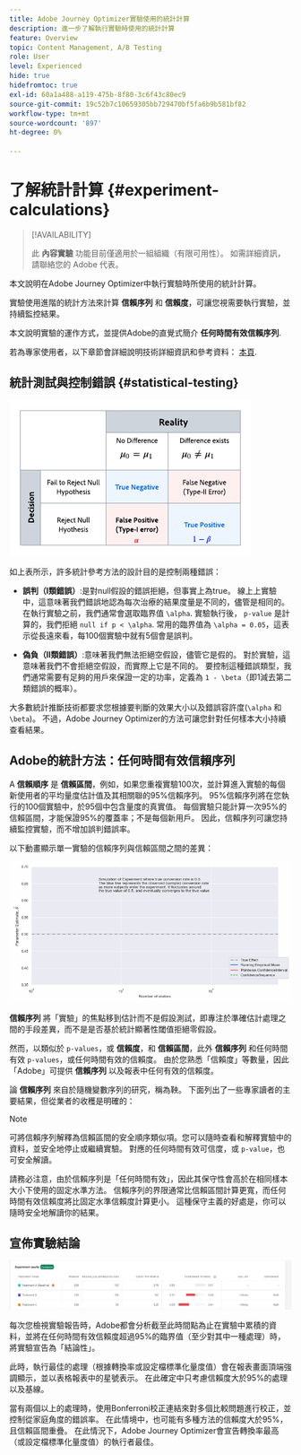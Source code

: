 ```yaml
---
title: Adobe Journey Optimizer實驗使用的統計計算
description: 進一步了解執行實驗時使用的統計計算
feature: Overview
topic: Content Management, A/B Testing
role: User
level: Experienced
hide: true
hidefromtoc: true
exl-id: 60a1a488-a119-475b-8f80-3c6f43c80ec9
source-git-commit: 19c52b7c10659305bb729470bf5fa6b9b581bf82
workflow-type: tm+mt
source-wordcount: '897'
ht-degree: 0%

---
```


# 了解統計計算 {#experiment-calculations}

>[!AVAILABILITY]
>
>此 **內容實驗** 功能目前僅適用於一組組織（有限可用性）。 如需詳細資訊，請聯絡您的 Adobe 代表。

本文說明在Adobe Journey Optimizer中執行實驗時所使用的統計計算。

實驗使用進階的統計方法來計算 **信賴序列** 和 **信賴度**，可讓您視需要執行實驗，並持續監控結果。

本文說明實驗的運作方式，並提供Adobe的直覺式簡介 **任何時間有效信賴序列**.

若為專家使用者，以下章節會詳細說明技術詳細資訊和參考資料： [本頁](../campaigns/assets/confidence_sequence_technical_details.pdf).

## 統計測試與控制錯誤 {#statistical-testing}

![](assets/technote_1.png)

如上表所示，許多統計參考方法的設計目的是控制兩種錯誤：

* **誤判（I類錯誤）**:是對null假設的錯誤拒絕，但事實上為true。 線上上實驗中，這意味著我們錯誤地認為每次治療的結果度量是不同的，儘管是相同的。
   </br>在執行實驗之前，我們通常會選取臨界值 `\alpha`. 實驗執行後， `p-value` 是計算的，我們拒絕 `null if p < \alpha`. 常用的臨界值為 `\alpha = 0.05`，這表示從長遠來看，每100個實驗中就有5個會是誤判。

* **偽負（II類錯誤）**:意味著我們無法拒絕空假設，儘管它是假的。 對於實驗，這意味著我們不會拒絕空假設，而實際上它是不同的。 要控制這種錯誤類型，我們通常需要有足夠的用戶來保證一定的功率，定義為 `1 - \beta`（即1減去第二類錯誤的概率）。

大多數統計推斷技術都要求您根據要判斷的效果大小以及錯誤容許度(`\alpha` 和 `\beta`)。 不過，Adobe Journey Optimizer的方法可讓您針對任何樣本大小持續查看結果。

## Adobe的統計方法：任何時間有效信賴序列

A **信賴順序** 是 **信賴區間**，例如，如果您重複實驗100次，並計算進入實驗的每個新使用者的平均量度估計值及其相關聯的95%信賴序列。 95%信賴序列將在您執行的100個實驗中，於95個中包含量度的真實值。 每個實驗只能計算一次95%的信賴區間，才能保證95%的覆蓋率；不是每個新用戶。 因此，信賴序列可讓您持續監控實驗，而不增加誤判錯誤率。

以下動畫顯示單一實驗的信賴序列與信賴區間之間的差異：

![](assets/technote_2.gif)

**信賴序列** 將「實驗」的焦點移到估計而不是假設測試，即專注於準確估計處理之間的手段差異，而不是是否基於統計顯著性閾值拒絕零假設。

然而，以類似於 `p-values`，或 **信賴度**，和 **信賴區間**，此外 **信賴序列** 和任何時間有效 `p-values`，或任何時間有效的信賴度。 由於您熟悉「信賴度」等數量，因此「Adobe」可提供 **信賴序列** 以及報表中任何有效的信賴度。

論 **信賴序列** 來自於隨機變數序列的研究，稱為鞅。 下面列出了一些專家讀者的主要結果，但從業者的收穫是明確的：

>[!NOTE]
>
>可將信賴序列解釋為信賴區間的安全順序類似項。您可以隨時查看和解釋實驗中的資料，並安全地停止或繼續實驗。 對應的任何時間有效可信度，或 `p-value`，也可安全解讀。

請務必注意，由於信賴序列是「任何時間有效」，因此其保守性會高於在相同樣本大小下使用的固定水準方法。 信賴序列的界限通常比信賴區間計算更寬，而任何時間有效信賴度將比固定水準信賴度計算更小。 這種保守主義的好處是，你可以隨時安全地解讀你的結果。

## 宣佈實驗結論

![](assets/experimentation_report_2.png)

每次您檢視實驗報告時，Adobe都會分析截至此時間點為止在實驗中累積的資料，並將在任何時間有效信賴度超過95%的臨界值（至少對其中一種處理）時，將實驗宣告為「結論性」。

此時，執行最佳的處理（根據轉換率或設定檔標準化量度值）會在報表畫面頂端強調顯示，並以表格報表中的星號表示。 在此確定中只考慮信賴度大於95%的處理以及基線。

當有兩個以上的處理時，使用Bonferroni校正連結來對多個比較問題進行校正，並控制從家庭角度的錯誤率。 在此情境中，也可能有多種方法的信賴度大於95%，且信賴區間重疊。 在此情況下，Adobe Journey Optimizer會宣告轉換率最高（或設定檔標準化量度值）的執行者最佳。
